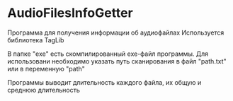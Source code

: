 # AudioFilesInfoGetter
Программа для получения информации об аудиофайлах
Используется библиотека TagLib

В папке "exe" есть скомпилированный exe-файл программы. Для использовани необходимо указать путь сканирования в файл "path.txt" или в переменную "path"

Программы выводит длительность каждого файла, их общую и среднюю длительность
